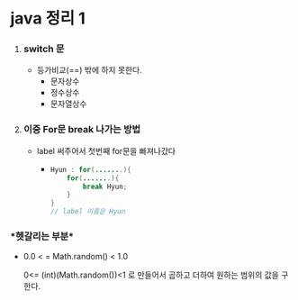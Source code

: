 # java 정리 1

1. ### switch 문

   * 등가비교(==) 밖에 하지 못한다.
     - 문자상수
     - 정수상수
     - 문자열상수

2. ### 이중 For문 break 나가는 방법

   * label 써주어서 첫번째 for문을 빠져나갔다

     * ```java
       Hyun : for(.......){
           for(.......){
               break Hyun;
           }
       }
       // label 이름은 Hyun
       ```



### \*헷갈리는 부분*

* 0.0 < = Math.random() < 1.0

  0<= (int)(Math.random())<1 로 만들어서 곱하고 더하여 원하는 범위의 값을 구한다.

  